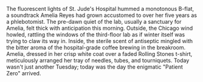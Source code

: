 The fluorescent lights of St. Jude's Hospital hummed a monotonous B-flat, a soundtrack Amelia Reyes had grown accustomed to over her five years as a phlebotomist. The pre-dawn quiet of the lab, usually a sanctuary for Amelia, felt thick with anticipation this morning. Outside, the Chicago wind howled, rattling the windows of the third-floor lab as if winter itself was trying to claw its way in.  Inside, the sterile scent of antiseptic mingled with the bitter aroma of the hospital-grade coffee brewing in the breakroom. Amelia, dressed in her crisp white coat over a faded Rolling Stones t-shirt, meticulously arranged her tray of needles, tubes, and tourniquets.  Today wasn't just another Tuesday; today was the day the enigmatic "Patient Zero" arrived.
